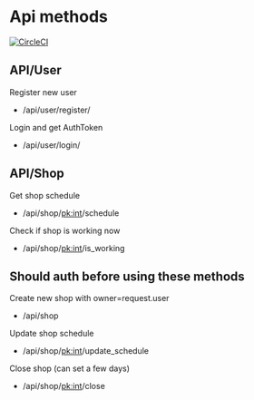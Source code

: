# Api methods

[![CircleCI](https://circleci.com/gh/vstasn/django-shop-schedule.svg?style=svg)](https://circleci.com/gh/vstasn/django-shop-schedule)

## API/User

Register new user
  - /api/user/register/

Login and get AuthToken
  - /api/user/login/

## API/Shop

Get shop schedule
  - /api/shop/<pk:int>/schedule

Check if shop is working now
  - /api/shop/<pk:int>/is_working

## Should auth before using these methods

Create new shop with owner=request.user
  - /api/shop

Update shop schedule
  - /api/shop/<pk:int>/update_schedule

Close shop (can set a few days)
  - /api/shop/<pk:int>/close